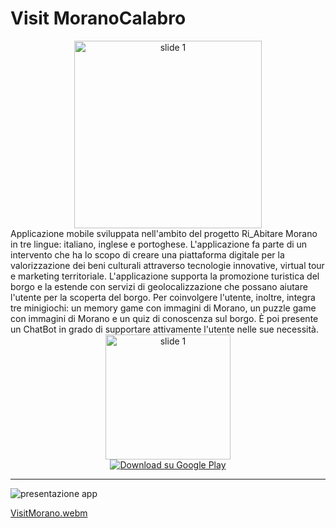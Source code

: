 # Visit MoranoCalabro
<div align="center">
  <img src="https://github.com/user-attachments/assets/0896860b-6ba3-477b-8353-69860029e7ac" alt="slide 1" width="300" /><br>
</div>
Applicazione mobile sviluppata nell'ambito del progetto Ri_Abitare Morano in tre lingue: italiano, inglese e portoghese.
L'applicazione fa parte di un intervento che ha lo scopo di creare una piattaforma digitale per la valorizzazione dei beni culturali attraverso tecnologie innovative, virtual tour e marketing territoriale. 
L'applicazione supporta la promozione turistica del borgo e la estende con servizi di geolocalizzazione che possano aiutare l'utente per la scoperta del borgo.
Per coinvolgere l'utente, inoltre, integra tre minigiochi: un memory game con immagini di Morano, un puzzle game con immagini di Morano e un quiz di conoscenza sul borgo.
È poi presente un ChatBot in grado di supportare attivamente l'utente nelle sue necessità.
<div align="center">
  <img src="https://github.com/user-attachments/assets/1d4f103f-220f-49a3-a497-651d8953856e" alt="slide 1" width="200" />
  <br>
  <a href="https://play.google.com/store/apps/details?id=com.spin.morano&hl=it">
    <img src="https://img.shields.io/badge/Download%20on%20Google%20Play-4285F4?style=for-the-badge&logo=google-play&logoColor=white" alt="Download su Google Play"/>
  </a>
  
</div>

---

![presentazione app](https://github.com/user-attachments/assets/c76ca138-920e-41ca-91fd-cfc0cdf5f410)




[VisitMorano.webm](https://github.com/user-attachments/assets/05941f70-12a3-4e38-8277-d682dc7bbe5a)



<!-- 
https://github.com/user-attachments/assets/57aea3ec-e66d-4066-8093-17282e2605e1
!-->









